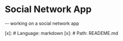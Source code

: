 # Social Network App

-- working on a social network app

[x]: # Language: markdown
[x]: # Path: READEME.md
